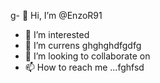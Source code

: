 g- 👋 Hi, I’m @EnzoR91
- 👀 I’m interested
- 🌱 I’m currens ghghghdfgdfg
- 💞️ I’m looking to collaborate on
- 📫 How to reach me ...fghfsd

<!---
EnzoR91/EnzoR91 is a ✨ special ✨ repository because its `README.md` (this file) appears on your GitHub profile.
You can click the Preview link to take a look at your changes.
--->
